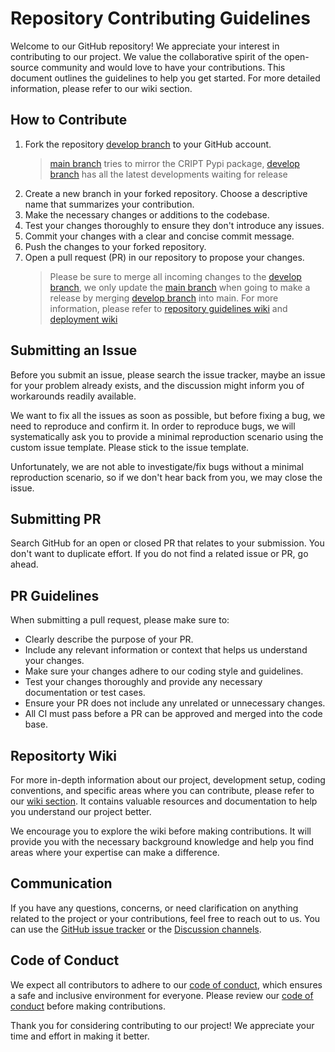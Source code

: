# Repository Contributing Guidelines

Welcome to our GitHub repository! We appreciate your interest in contributing to our project.
We value the collaborative spirit of the open-source community and would love to have your contributions.
This document outlines the guidelines to help you get started.
For more detailed information, please refer to our wiki section.

## How to Contribute

1. Fork the repository [develop branch](https://github.com/C-Accel-CRIPT/Python-SDK/tree/develop) to your GitHub
   account.
   > [main branch](https://github.com/C-Accel-CRIPT/Python-SDK/tree/main) tries to mirror the CRIPT Pypi package,
   > [develop branch](https://github.com/C-Accel-CRIPT/Python-SDK/tree/develop) has all the latest developments waiting
   > for release
2. Create a new branch in your forked repository. Choose a descriptive name that summarizes your contribution.
3. Make the necessary changes or additions to the codebase.
4. Test your changes thoroughly to ensure they don't introduce any issues.
5. Commit your changes with a clear and concise commit message.
6. Push the changes to your forked repository.
7. Open a pull request (PR) in our repository to propose your changes.
   > Please be sure to merge all incoming changes to the
   > [develop branch](https://github.com/C-Accel-CRIPT/Python-SDK/tree/develop), we only update the
   > [main branch](https://github.com/C-Accel-CRIPT/Python-SDK/tree/main) when going to make a release by
   > merging [develop branch](https://github.com/C-Accel-CRIPT/Python-SDK/tree/develop) into main.
   > For more information, please refer to
   > [repository guidelines wiki](https://github.com/C-Accel-CRIPT/Python-SDK/wiki/Repository-Guidelines)
   > and [deployment wiki](https://github.com/C-Accel-CRIPT/Python-SDK/wiki/Manually-Deploy-to-Pypi)

## Submitting an Issue

Before you submit an issue, please search the issue tracker, maybe an issue for your problem already exists, and the
discussion might inform you of workarounds readily available.

We want to fix all the issues as soon as possible, but before fixing a bug, we need to reproduce and confirm it. In
order to reproduce bugs, we will systematically ask you to provide a minimal reproduction scenario using the custom
issue template. Please stick to the issue template.

Unfortunately, we are not able to investigate/fix bugs without a minimal reproduction scenario, so if we don't hear
back from you, we may close the issue.

## Submitting PR
Search GitHub for an open or closed PR that relates to your submission. You
don't want to duplicate effort. If you do not find a related issue or PR,
go ahead.

## PR Guidelines

When submitting a pull request, please make sure to:

- Clearly describe the purpose of your PR.
- Include any relevant information or context that helps us understand your changes.
- Make sure your changes adhere to our coding style and guidelines.
- Test your changes thoroughly and provide any necessary documentation or test cases.
- Ensure your PR does not include any unrelated or unnecessary changes.
- All CI must pass before a PR can be approved and merged into the code base.

## Repositorty Wiki

For more in-depth information about our project, development setup, coding conventions, and specific areas where you can
contribute,
please refer to our [wiki section](https://github.com/C-Accel-CRIPT/Python-SDK/wiki).
It contains valuable resources and documentation to help you understand our project better.

We encourage you to explore the wiki before making contributions. It will provide you with the necessary background
knowledge and help you find areas where your expertise can make a difference.

## Communication

If you have any questions, concerns, or need clarification on anything related to the project or your contributions,
feel free to reach out to us.
You can use the [GitHub issue tracker](https://github.com/C-Accel-CRIPT/Python-SDK/issues) or
the [Discussion channels](https://github.com/C-Accel-CRIPT/Python-SDK/discussions).

## Code of Conduct

We expect all contributors to adhere to our
[code of conduct](https://github.com/C-Accel-CRIPT/Python-SDK/blob/develop/CODE_OF_CONDUCT.md),
which ensures a safe and inclusive environment for everyone.
Please review our [code of conduct](https://github.com/C-Accel-CRIPT/Python-SDK/blob/develop/CODE_OF_CONDUCT.md)
before making contributions.

Thank you for considering contributing to our project! We appreciate your time and effort in making it better.
